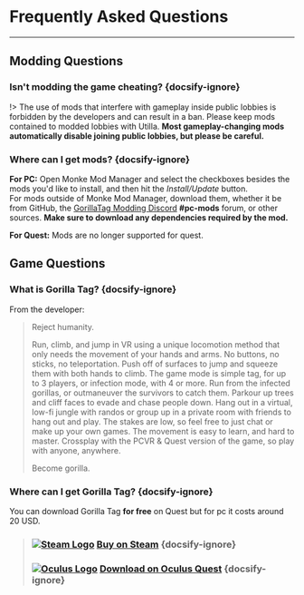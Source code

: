 # Frequently Asked Questions
---

## Modding Questions

### Isn't modding the game cheating? {docsify-ignore}

!> The use of mods that interfere with gameplay inside public lobbies is forbidden by the developers and can result in a ban. Please keep mods contained to modded lobbies with Utilla. **Most gameplay-changing mods automatically disable joining public lobbies, but please be careful.**

### Where can I get mods? {docsify-ignore}

**For PC:** Open Monke Mod Manager and select the checkboxes besides the mods you'd like to install, and then hit the *Install/Update* button.  
For mods outside of Monke Mod Manager, download them, whether it be from GitHub, the [GorillaTag Modding Discord](https://discord.gg/b2MhDBAzTv) **#pc-mods** forum, or other sources. **Make sure to download any dependencies required by the mod.**

**For Quest:** Mods are no longer supported for quest.

## Game Questions

### What is Gorilla Tag? {docsify-ignore}

From the developer:

> Reject humanity.
>
> Run, climb, and jump in VR using a unique locomotion method that only needs the movement of your hands and arms. No buttons, no sticks, no teleportation. Push off of surfaces to jump and squeeze them with both hands to climb. The game mode is simple tag, for up to 3 players, or infection mode, with 4 or more. Run from the infected gorillas, or outmaneuver the survivors to catch them. Parkour up trees and cliff faces to evade and chase people down. Hang out in a virtual, low-fi jungle with randos or group up in a private room with friends to hang out and play. The stakes are low, so feel free to just chat or make up your own games. The movement is easy to learn, and hard to master. Crossplay with the PCVR & Quest version of the game, so play with anyone, anywhere.
>
> Become gorilla.

### Where can I get Gorilla Tag? {docsify-ignore}

You can download Gorilla Tag **for free** on Quest but for pc it costs around 20 USD.

> ### [![Steam Logo](https://icongr.am/simple/steam.svg?color=A9A9A9&size=18.72)](https://store.steampowered.com/app/1533390/Gorilla_Tag/)&nbsp;[**Buy on Steam**](https://store.steampowered.com/app/1533390/Gorilla_Tag/) {docsify-ignore}
> ### [![Oculus Logo](https://icongr.am/simple/oculus.svg?color=A9A9A9&size=18.72)](https://sidequestvr.com/app/2157/gorilla-tag)&nbsp;[**Download on Oculus Quest**](https://www.oculus.com/experiences/quest/4979055762136823) {docsify-ignore}
